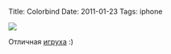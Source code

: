 Title: Colorbind
Date: 2011-01-23
Tags: iphone

<div class="text"><p><img src="http://nonverbal.ch/cb.png" /></p>
<p>Отличная <a href="http://nonverbal.ch/colorbind.html">игруха</a> :)</p></div>